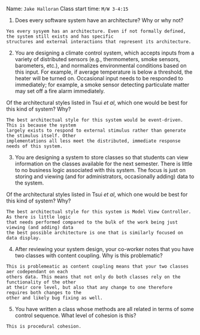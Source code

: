 Name: `Jake Halloran` Class start time: `M/W 3-4:15`

1. Does every software system have an architecture?  Why or why not?

```
Yes every sysyem has an architecture. Even if not formally defined, the system still exists and has specific
structures and external interactions that represent its architecture.
```

2. You are designing a climate control system, which accepts inputs from a variety of distributed sensors (e.g., thermometers, smoke sensors, barometers, etc.), and normalizes environmental conditions based on this input.  For example, if average temperature is below a threshold, the heater will be turned on.  Occasional input needs to be responded to immediately; for example, a smoke sensor detecting particulate matter may set off a fire alarm immediately.

Of the architectural styles listed in Tsui _et al_, which one would be best for this kind of system?  Why?

```
The best architectual style for this system would be event-driven. This is because the system
largely exists to respond to external stimulus rather than generate the stimulus itself. Other
implementations all less meet the distributed, immediate response needs of this system.
```

3. You are designing a system to store classes so that students can view information on the classes available for the next semester.  There is little to no business logic associated with this system.  The focus is just on storing and viewing (and for administrators, occasionally adding) data to the system.

Of the architectural styles listed in Tsui _et al_, which one would be best for this kind of system?  Why?

```
The best architectual style for this system is Model View Controller. As there is little logic
that needs performed compared to the bulk of the work being just viewing (and adding) data
the best possible architecture is one that is similarly focused on data display.

```

4. After reviewing your system design, your co-worker notes that you have two classes with content coupling.  Why is this problematic?

```
This is problemeatic as content coupling means that your two classes aer codependant on each
others data. This means that not only do both classes rely on the functionality of the other
at their core level, but also that any change to one therefore requires both changes to the
other and likely bug fixing as well.
```

5. You have written a class whose methods are all related in terms of some control sequence.  What level of cohesion is this?

```
This is procedural cohesion.

```
